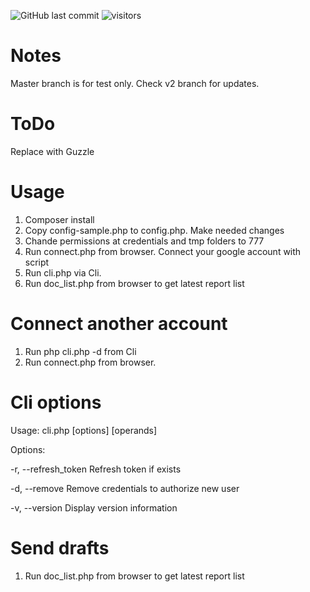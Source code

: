 ![GitHub last commit](https://img.shields.io/github/last-commit/ValentinNikolaev/asana-gdoc-export)
![visitors](https://visitor-badge.laobi.icu/badge?page_id=ValentinNikolaev.asana-gdoc-export)

# Notes
Master branch is for test only. Check v2 branch for updates.

# ToDo
Replace with Guzzle


# Usage
1. Composer install
2. Copy config-sample.php to config.php. Make needed changes
3. Chande permissions at credentials and tmp folders to 777
4. Run connect.php from browser. Connect your google account with script
5. Run cli.php via Cli.
6. Run doc_list.php from browser to get latest report list

# Connect another account
1. Run php cli.php -d from Cli
2. Run connect.php from browser.

# Cli options

Usage: cli.php [options] [operands]

Options:

  -r, --refresh_token     Refresh token if exists
  
  -d, --remove            Remove credentials to authorize new user
  
  -v, --version           Display version information

# Send drafts
1. Run doc_list.php from browser to get latest report list

